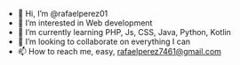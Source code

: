 - 👋 Hi, I’m @rafaelperez01
- 👀 I’m interested in Web development
- 🌱 I’m currently learning PHP, Js, CSS, Java, Python, Kotlin
- 💞️ I’m looking to collaborate on everything I can
- 📫 How to reach me, easy, rafaelperez7461@gmail.com

<!---
rafaelperez01/rafaelperez01 is a ✨ special ✨ repository because its `README.md` (this file) appears on your GitHub profile.
You can click the Preview link to take a look at your changes.
--->
